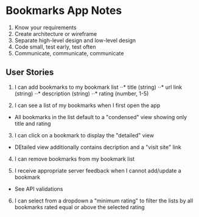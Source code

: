 # Bookmarks App Notes

1. Know your requirements
2. Create architecture or wireframe
3. Separate high-level design and low-level design
4. Code small, test early, test often
5. Communicate, communicate, communicate

## User Stories

1. I can add bookmarks to my bookmark list
⋅⋅* title (string)
⋅⋅* url link (string)
⋅⋅* description (string)
⋅⋅* rating (number, 1-5)

2. I can see a list of my bookmarks when I first open the app
  * All bookmarks in the list default to a "condensed" view showing only title    and rating

3. I can click on a bookmark to display the "detailed" view
  * DEtailed view additionally contains decription and a "visit site" link

4. I can remove bookmarks from my bookmark list

5. I receive appropriate server feedback when I cannot add/update a bookmark
  * See API validations

6. I can select from a dropdown a "minimum rating" to filter the lists by all       bookmarks rated equal or above the selected rating


